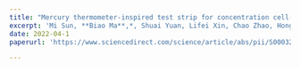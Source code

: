 ```yaml
---
title: "Mercury thermometer-inspired test strip for concentration cell-based potentiometric detection of salivary α-amylase"
excerpt: 'Mi Sun, **Biao Ma**,*, Shuai Yuan, Lifei Xin, Chao Zhao, Hong Liu* . **Anal. Chim. Acta**, 2022, 339770.'
date: 2022-04-1
paperurl: 'https://www.sciencedirect.com/science/article/abs/pii/S0003267022003415?via%3Dihub'

---
```

